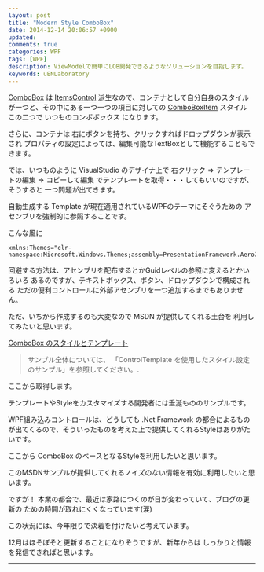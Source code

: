```yaml
---
layout: post
title: "Modern Style ComboBox"
date: 2014-12-14 20:06:57 +0900
updated: 
comments: true
categories: WPF
tags: [WPF]
description: ViewModelで簡単にLOB開発できるようなソリューションを目指します。
keywords: uENLaboratory
---
```



[ComboBox] は [ItemsControl] 派生なので、コンテナとして自分自身のスタイル
が一つと、その中にある一つ一つの項目に対しての [ComboBoxItem] スタイル
この二つで いつものコンボボックス になります。

<!-- more -->


さらに、コンテナは 右にボタンを持ち、クリックすればドロップダウンが表示され
プロパティの設定によっては、編集可能なTextBoxとして機能することもできます。


では、いつものように VisualStudio のデザイナ上で
右クリック ⇒ テンプレートの編集 ⇒ コピーして編集
でテンプレートを取得・・・してもいいのですが、そうすると
一つ問題が出てきます。


自動生成する Template が現在適用されているWPFのテーマにそぐうための
アセンブリを強制的に参照することです。


こんな風に


```
xmlns:Themes="clr-namespace:Microsoft.Windows.Themes;assembly=PresentationFramework.Aero2" 
```


回避する方法は、アセンブリを配布するとかGuidレベルの参照に変えるとかいろいろ
あるのですが、テキストボックス、ボタン、ドロップダウンで構成される
ただの便利コントロールに外部アセンブリを一つ追加するまでもありません。


ただ、いちから作成するのも大変なので MSDN が提供してくれる土台を
利用してみたいと思います。


[ComboBox のスタイルとテンプレート]


> サンプル全体については、 「ControlTemplate を使用したスタイル設定のサンプル」を参照してください。.


ここから取得します。


テンプレートやStyleをカスタマイズする開発者には垂涎もののサンプルです。


WPF組み込みコントロールは、どうしても .Net Framework の都合によるもの
が出てくるので、そういったものを考えた上で提供してくれるStyleはありがたいです。


ここから ComboBox のベースとなるStyleを利用したいと思います。


このMSDNサンプルが提供してくれるノイズのない情報を有効に利用したいと思います。



ですが！
本業の都合で、最近は家路につくのが日が変わっていて、ブログの更新の
ための時間が取れにくくなっています(涙)


この状況には、今年限りで決着を付けたいと考えています。


12月はほそぼそと更新することになりそうですが、新年からは
しっかりと情報を発信できればと思います。



---


[ComboBox]:http://msdn.microsoft.com/ja-jp/library/system.windows.controls.combobox.aspx
[ItemsControl]:http://msdn.microsoft.com/ja-jp/library/system.windows.controls.itemscontrol.aspx
[ComboBoxItem]:http://msdn.microsoft.com/ja-jp/library/system.windows.controls.comboboxitem.aspx
[ComboBox のスタイルとテンプレート]:http://msdn.microsoft.com/ja-jp/library/ms752094.aspx
